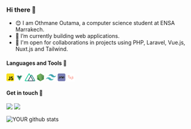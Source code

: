 <!--
**outama-othmane/outama-othmane** is a ✨ _special_ ✨ repository because its `README.md` (this file) appears on your GitHub profile.

Here are some ideas to get you started:

- 🔭 I’m currently working on ...
- 🌱 I’m currently learning ...
- 👯 I’m looking to collaborate on ...
- 🤔 I’m looking for help with ...
- 💬 Ask me about ...
- 📫 How to reach me: ...
- 😄 Pronouns: ...
- ⚡ Fun fact: ...
-->

### Hi there 👋
- :blush: I am Othmane Outama, a computer science student at ENSA Marrakech.
- 🔭 I’m currently building web applications.
- 👯 I'm open for collaborations in projects using PHP, Laravel, Vue.js, Nuxt.js and Tailwind.

#### Languages and Tools :wrench:  
<code><img height="20" src="icons/javascript.png" title="Vanilla Javascript" /></code>
<code><img height="20" src="icons/vuejs.png" title="Vue.js"></code>
<code><img height="20" src="icons/nuxtjs.png" title="Nuxt.js"></code>
<code><img height="20" src="icons/nodejs.png" title="Node.js"></code>
<code><img height="20" src="icons/tailwind-css.png" title="Tailwind-css"></code>
<code><img height="20" src="icons/php.png" title="PHP"></code>
<code><img height="20" src="icons/laravel.png" title="Laravel"></code>

#### Get in touch :speech_balloon:
[<img src="https://img.shields.io/badge/linkedin-%230077B5.svg?&style=for-the-badge&logo=linkedin&logoColor=white" />](https://www.linkedin.com/in/outamaothmane/) [<img src = "https://img.shields.io/badge/facebook-%231877F2.svg?&style=for-the-badge&logo=facebook&logoColor=white">](https://www.facebook.com/outama.othmane)

![YOUR github stats](https://github-readme-stats.vercel.app/api?username=outama-othmane)